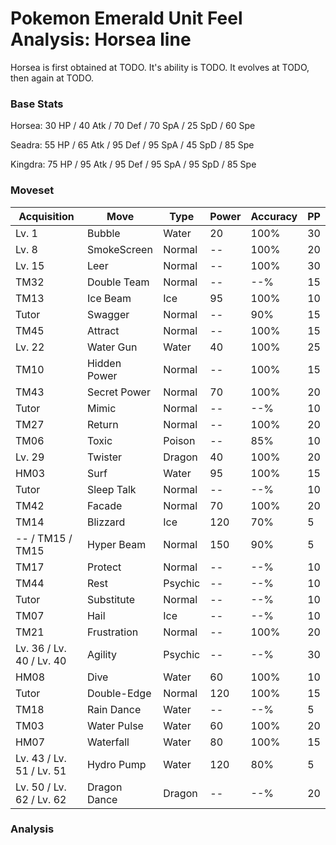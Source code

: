 # Pokemon Emerald Unit Feel Analysis: Horsea line

Horsea is first obtained at TODO. It's ability is TODO. It evolves at TODO, then again at TODO.

### Base Stats

Horsea: 30 HP / 40 Atk / 70 Def / 70 SpA / 25 SpD / 60 Spe

Seadra: 55 HP / 65 Atk / 95 Def / 95 SpA / 45 SpD / 85 Spe

Kingdra: 75 HP / 95 Atk / 95 Def / 95 SpA / 95 SpD / 85 Spe

### Moveset

|Acquisition             |Move        |Type   |Power|Accuracy|PP |
|---                     |---         |---    |---  |---     |---|
|Lv. 1                   |Bubble      |Water  |20   |100%    |30 |
|Lv. 8                   |SmokeScreen |Normal |--   |100%    |20 |
|Lv. 15                  |Leer        |Normal |--   |100%    |30 |
|TM32                    |Double Team |Normal |--   |--%     |15 |
|TM13                    |Ice Beam    |Ice    |95   |100%    |10 |
|Tutor                   |Swagger     |Normal |--   |90%     |15 |
|TM45                    |Attract     |Normal |--   |100%    |15 |
|Lv. 22                  |Water Gun   |Water  |40   |100%    |25 |
|TM10                    |Hidden Power|Normal |--   |100%    |15 |
|TM43                    |Secret Power|Normal |70   |100%    |20 |
|Tutor                   |Mimic       |Normal |--   |--%     |10 |
|TM27                    |Return      |Normal |--   |100%    |20 |
|TM06                    |Toxic       |Poison |--   |85%     |10 |
|Lv. 29                  |Twister     |Dragon |40   |100%    |20 |
|HM03                    |Surf        |Water  |95   |100%    |15 |
|Tutor                   |Sleep Talk  |Normal |--   |--%     |10 |
|TM42                    |Facade      |Normal |70   |100%    |20 |
|TM14                    |Blizzard    |Ice    |120  |70%     |5  |
|-- / TM15 / TM15        |Hyper Beam  |Normal |150  |90%     |5  |
|TM17                    |Protect     |Normal |--   |--%     |10 |
|TM44                    |Rest        |Psychic|--   |--%     |10 |
|Tutor                   |Substitute  |Normal |--   |--%     |10 |
|TM07                    |Hail        |Ice    |--   |--%     |10 |
|TM21                    |Frustration |Normal |--   |100%    |20 |
|Lv. 36 / Lv. 40 / Lv. 40|Agility     |Psychic|--   |--%     |30 |
|HM08                    |Dive        |Water  |60   |100%    |10 |
|Tutor                   |Double-Edge |Normal |120  |100%    |15 |
|TM18                    |Rain Dance  |Water  |--   |--%     |5  |
|TM03                    |Water Pulse |Water  |60   |100%    |20 |
|HM07                    |Waterfall   |Water  |80   |100%    |15 |
|Lv. 43 / Lv. 51 / Lv. 51|Hydro Pump  |Water  |120  |80%     |5  |
|Lv. 50 / Lv. 62 / Lv. 62|Dragon Dance|Dragon |--   |--%     |20 |

### Analysis